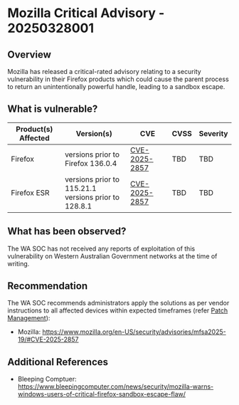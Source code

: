 # Mozilla Critical Advisory - 20250328001

## Overview

Mozilla has released a critical-rated advisory relating to a security vulnerability in their Firefox products which could cause the parent process to return an unintentionally powerful handle, leading to a sandbox escape.

## What is vulnerable?

| Product(s) Affected  | Version(s) | CVE                     | CVSS         | Severity      |
| -------------------- | ---------- | ----------------------- | ------------ | ------------- |
| Firefox | versions prior to Firefox 136.0.4 | [CVE-2025-2857](https://nvd.nist.gov/vuln/detail/CVE-2025-2857) | TBD | TBD |
| Firefox ESR | versions prior to 115.21.1 <br> versions prior to 128.8.1 | [CVE-2025-2857](https://nvd.nist.gov/vuln/detail/CVE-2025-2857) | TBD | TBD |

## What has been observed?

The WA SOC has not received any reports of exploitation of this vulnerability on Western Australian Government networks at the time of writing.

## Recommendation

The WA SOC recommends administrators apply the solutions as per vendor instructions to all affected devices within expected timeframes (refer [Patch Management](../guidelines/patch-management.md)):

- Mozilla: <https://www.mozilla.org/en-US/security/advisories/mfsa2025-19/#CVE-2025-2857>

## Additional References

- Bleeping Comptuer: <https://www.bleepingcomputer.com/news/security/mozilla-warns-windows-users-of-critical-firefox-sandbox-escape-flaw/>
